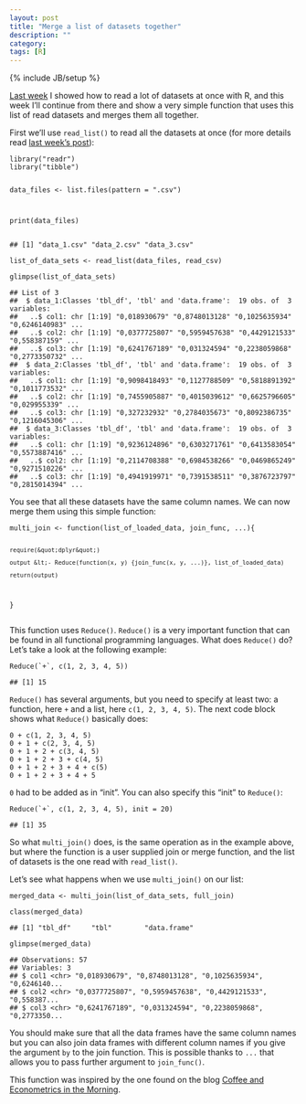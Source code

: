 ```yaml
---
layout: post
title: "Merge a list of datasets together"
description: ""
category: 
tags: [R]
---
```

{% include JB/setup %}


<p><a href="http://www.brodrigues.co/2016/07/26/read-a-lot-of-datasets-at-once-with-r">Last week</a> I showed how to read a lot of datasets at once with R, and this week I’ll continue from there and show a very simple function that uses this list of read datasets and merges them all together.</p>
<p>First we’ll use <code>read_list()</code> to read all the datasets at once (for more details read <a href="http://www.brodrigues.co/2016/07/26/read-a-lot-of-datasets-at-once-with-r">last week’s post</a>):</p>
<pre class="r"><code>library(&quot;readr&quot;)
library(&quot;tibble&quot;)

data_files &lt;- list.files(pattern = &quot;.csv&quot;)

print(data_files)</code></pre>
<pre><code>## [1] &quot;data_1.csv&quot; &quot;data_2.csv&quot; &quot;data_3.csv&quot;</code></pre>
<pre class="r"><code>list_of_data_sets &lt;- read_list(data_files, read_csv)

glimpse(list_of_data_sets)</code></pre>
<pre><code>## List of 3
##  $ data_1:Classes 'tbl_df', 'tbl' and 'data.frame':  19 obs. of  3 variables:
##   ..$ col1: chr [1:19] &quot;0,018930679&quot; &quot;0,8748013128&quot; &quot;0,1025635934&quot; &quot;0,6246140983&quot; ...
##   ..$ col2: chr [1:19] &quot;0,0377725807&quot; &quot;0,5959457638&quot; &quot;0,4429121533&quot; &quot;0,558387159&quot; ...
##   ..$ col3: chr [1:19] &quot;0,6241767189&quot; &quot;0,031324594&quot; &quot;0,2238059868&quot; &quot;0,2773350732&quot; ...
##  $ data_2:Classes 'tbl_df', 'tbl' and 'data.frame':  19 obs. of  3 variables:
##   ..$ col1: chr [1:19] &quot;0,9098418493&quot; &quot;0,1127788509&quot; &quot;0,5818891392&quot; &quot;0,1011773532&quot; ...
##   ..$ col2: chr [1:19] &quot;0,7455905887&quot; &quot;0,4015039612&quot; &quot;0,6625796605&quot; &quot;0,029955339&quot; ...
##   ..$ col3: chr [1:19] &quot;0,327232932&quot; &quot;0,2784035673&quot; &quot;0,8092386735&quot; &quot;0,1216045306&quot; ...
##  $ data_3:Classes 'tbl_df', 'tbl' and 'data.frame':  19 obs. of  3 variables:
##   ..$ col1: chr [1:19] &quot;0,9236124896&quot; &quot;0,6303271761&quot; &quot;0,6413583054&quot; &quot;0,5573887416&quot; ...
##   ..$ col2: chr [1:19] &quot;0,2114708388&quot; &quot;0,6984538266&quot; &quot;0,0469865249&quot; &quot;0,9271510226&quot; ...
##   ..$ col3: chr [1:19] &quot;0,4941919971&quot; &quot;0,7391538511&quot; &quot;0,3876723797&quot; &quot;0,2815014394&quot; ...</code></pre>
<p>You see that all these datasets have the same column names. We can now merge them using this simple function:</p>
<pre class="r"><code>multi_join &lt;- function(list_of_loaded_data, join_func, ...){

    require(&quot;dplyr&quot;)

    output &lt;- Reduce(function(x, y) {join_func(x, y, ...)}, list_of_loaded_data)

    return(output)
}</code></pre>
<p>This function uses <code>Reduce()</code>. <code>Reduce()</code> is a very important function that can be found in all functional programming languages. What does <code>Reduce()</code> do? Let’s take a look at the following example:</p>
<pre class="r"><code>Reduce(`+`, c(1, 2, 3, 4, 5))</code></pre>
<pre><code>## [1] 15</code></pre>
<p><code>Reduce()</code> has several arguments, but you need to specify at least two: a function, here <code>+</code> and a list, here <code>c(1, 2, 3, 4, 5)</code>. The next code block shows what <code>Reduce()</code> basically does:</p>
<pre><code>0 + c(1, 2, 3, 4, 5)
0 + 1 + c(2, 3, 4, 5)
0 + 1 + 2 + c(3, 4, 5)
0 + 1 + 2 + 3 + c(4, 5)
0 + 1 + 2 + 3 + 4 + c(5)
0 + 1 + 2 + 3 + 4 + 5</code></pre>
<p><code>0</code> had to be added as in “init”. You can also specify this “init” to <code>Reduce()</code>:</p>
<pre class="r"><code>Reduce(`+`, c(1, 2, 3, 4, 5), init = 20)</code></pre>
<pre><code>## [1] 35</code></pre>
<p>So what <code>multi_join()</code> does, is the same operation as in the example above, but where the function is a user supplied join or merge function, and the list of datasets is the one read with <code>read_list()</code>.</p>
<p>Let’s see what happens when we use <code>multi_join()</code> on our list:</p>
<pre class="r"><code>merged_data &lt;- multi_join(list_of_data_sets, full_join)</code></pre>
<pre class="r"><code>class(merged_data)</code></pre>
<pre><code>## [1] &quot;tbl_df&quot;     &quot;tbl&quot;        &quot;data.frame&quot;</code></pre>
<pre class="r"><code>glimpse(merged_data)</code></pre>
<pre><code>## Observations: 57
## Variables: 3
## $ col1 &lt;chr&gt; &quot;0,018930679&quot;, &quot;0,8748013128&quot;, &quot;0,1025635934&quot;, &quot;0,6246140...
## $ col2 &lt;chr&gt; &quot;0,0377725807&quot;, &quot;0,5959457638&quot;, &quot;0,4429121533&quot;, &quot;0,558387...
## $ col3 &lt;chr&gt; &quot;0,6241767189&quot;, &quot;0,031324594&quot;, &quot;0,2238059868&quot;, &quot;0,2773350...</code></pre>
<p>You should make sure that all the data frames have the same column names but you can also join data frames with different column names if you give the argument <code>by</code> to the join function. This is possible thanks to <code>...</code> that allows you to pass further argument to <code>join_func()</code>.</p>
<p>This function was inspired by the one found on the blog <a href="http://novicemetrics.blogspot.lu/2011/04/merging-multiple-data-files-into-one.html">Coffee and Econometrics in the Morning</a>.</p>


